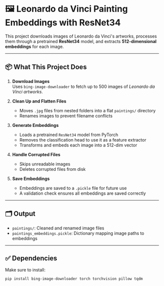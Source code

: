 # 🖼️ Leonardo da Vinci Painting Embeddings with ResNet34

This project downloads images of Leonardo da Vinci's artworks, processes them through a pretrained **ResNet34** model, and extracts **512-dimensional embeddings** for each image.

---

## 📦 What This Project Does

1. **Download Images**  
   Uses `bing-image-downloader` to fetch up to 500 images of *Leonardo da Vinci artworks*.

2. **Clean Up and Flatten Files**  
   - Moves `.jpg` files from nested folders into a flat `paintings/` directory  
   - Renames images to prevent filename conflicts

3. **Generate Embeddings**  
   - Loads a pretrained `ResNet34` model from PyTorch  
   - Removes the classification head to use it as a feature extractor  
   - Transforms and embeds each image into a 512-dim vector

4. **Handle Corrupted Files**  
   - Skips unreadable images  
   - Deletes corrupted files from disk

5. **Save Embeddings**  
   - Embeddings are saved to a `.pickle` file for future use  
   - A validation check ensures all embeddings are saved correctly

---

## 🗂️ Output
- `paintings/`: Cleaned and renamed image files  
- `paintings_embeddings.pickle`: Dictionary mapping image paths to embeddings

---

## ✅ Dependencies
Make sure to install:
```bash
pip install bing-image-downloader torch torchvision pillow tqdm